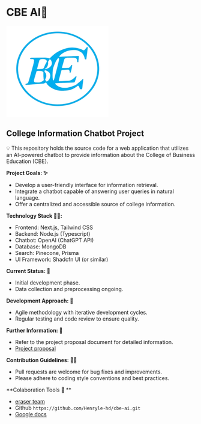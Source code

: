 # CBE AI🤖

![cbe image here!](/src/app/assets/cbe%20logo.png)

## College Information Chatbot Project

💡
This repository holds the source code for a web application that utilizes an AI-powered chatbot to provide information about the College of Business Education (CBE).

**Project Goals: ✨**

- Develop a user-friendly interface for information retrieval.
- Integrate a chatbot capable of answering user queries in natural language.
- Offer a centralized and accessible source of college information.

**Technology Stack 🔨🔨:**

- Frontend: Next.js, Tailwind CSS
- Backend: Node.js (Typescript)
- Chatbot: OpenAI (ChatGPT API)
- Database: MongoDB
- Search: Pinecone, Prisma
- UI Framework: Shadcfn UI (or similar)

**Current Status: 🚀**

- Initial development phase.
- Data collection and preprocessing ongoing.

**Development Approach: 🤖**

- Agile methodology with iterative development cycles.
- Regular testing and code review to ensure quality.

**Further Information: 📝**

- Refer to the project proposal document for detailed information.
- [Project proposal](https://docs.google.com/document/d/1I8SoKJOiKG5O22uO8QVXRUYloQCNViVCkBSUMb4_N3g/edit?usp=sharing)

**Contribution Guidelines: 👨‍💻**

- Pull requests are welcome for bug fixes and improvements.
- Please adhere to coding style conventions and best practices.

**Colaboration Tools 💪 **

- [eraser team](<(https://app.eraser.io/invite/JSrJtOwLv6NiBrKrqJxC)>)
- Github `https://github.com/Henryle-hd/cbe-ai.git `
- [Google docs ](https://docs.google.com/document/d/1I8SoKJOiKG5O22uO8QVXRUYloQCNViVCkBSUMb4_N3g/edit?usp=sharing)

<!-- **License:**-->
